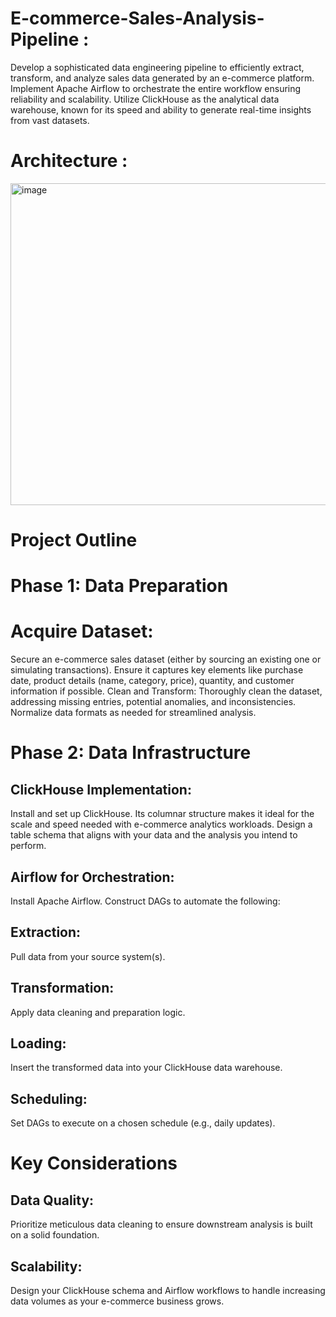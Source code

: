 # E-commerce-Sales-Analysis-Pipeline :
Develop a sophisticated data engineering pipeline to efficiently extract, transform, and analyze sales data generated by an e-commerce platform. Implement Apache Airflow to orchestrate the entire workflow ensuring reliability and scalability. Utilize ClickHouse as the analytical data warehouse, known for its speed and ability to generate real-time insights from vast datasets.
# Architecture : 
<img width="515" alt="image" src="https://github.com/ChaitanyaOriganti/E-commerce-Sales-Pipeline/assets/30841887/49db052a-2b91-47cc-a283-2f78a75761a0">

# Project Outline

# Phase 1: Data Preparation

# Acquire Dataset: 
Secure an e-commerce sales dataset (either by sourcing an existing one or simulating transactions). Ensure it captures key elements like purchase date, product details (name, category, price), quantity, and customer information if possible.
Clean and Transform: Thoroughly clean the dataset, addressing missing entries, potential anomalies, and inconsistencies. Normalize data formats as needed for streamlined analysis.

#  Phase 2: Data Infrastructure
## ClickHouse Implementation: 
Install and set up ClickHouse. Its columnar structure makes it ideal for the scale and speed needed with e-commerce analytics workloads. Design a table schema that aligns with your data and the analysis you intend to perform.

## Airflow for Orchestration: 
Install Apache Airflow. Construct DAGs to automate the following:
## Extraction: 
Pull data from your source system(s).
## Transformation: 
Apply data cleaning and preparation logic.
## Loading: 
Insert the transformed data into your ClickHouse data warehouse.
## Scheduling: 
Set DAGs to execute on a chosen schedule (e.g., daily updates).

# Key Considerations

## Data Quality: 
Prioritize meticulous data cleaning to ensure downstream analysis is built on a solid foundation.
## Scalability: 
Design your ClickHouse schema and Airflow workflows to handle increasing data volumes as your e-commerce business grows. 




